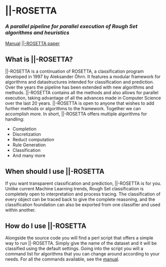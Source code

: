 # ||-ROSETTA
### _A parallel pipeline for parallel execution of Rough Set algorithms and heuristics_
[Manual](http://bioinf.icm.uu.se/rosetta/materials/manual.pdf)
[||-ROSETTA paper](TBD)

## What is ||-ROSETTA?
||-ROSETTA is a continuation of ROSETTA, a classification program developed in 1997 by Aleksander Öhrn. It features a modular framework for algorithms and datastructures intended for classification and prediction. Over the years the pipeline has been extended with new algorithms and methods. ||-ROSETTA contains all the methods and also allows for parallel execution, taking advantage of all the advances made in Computer Science over the last 20 years. ||-ROSETTA is open to anyone that wishes to add further methods or algorithms to the framework. Together we can accomplish more.
In short, ||-ROSETTA offers multiple algorithms for handling:
* Completion
* Discretization
* Reduct computation
* Rule Generation
* Classification
* And many more
## When should I use ||-ROSETTA
If you want transparent classification and prediction, ||-ROSETTA is for you. Unlike current Machine Learning trends, Rough Set classification is completely open to interpretation and process tracing. The classification of every object can be traced back to give the complete reasoning, and the classification foundation can also be exported from one classifier and used within another. 
## How do I use ||-ROSETTA
Alongside the source code you will find a perl script that offers a simple way to run ||-ROSETTA. Simply give the name of the dataset and it will be classified using the default settings. Going into the script you will a command list for algorithms that you can change around according to your needs. For all the commands available, see the [manual](http://bioinf.icm.uu.se/rosetta/materials/manual.pdf). 



